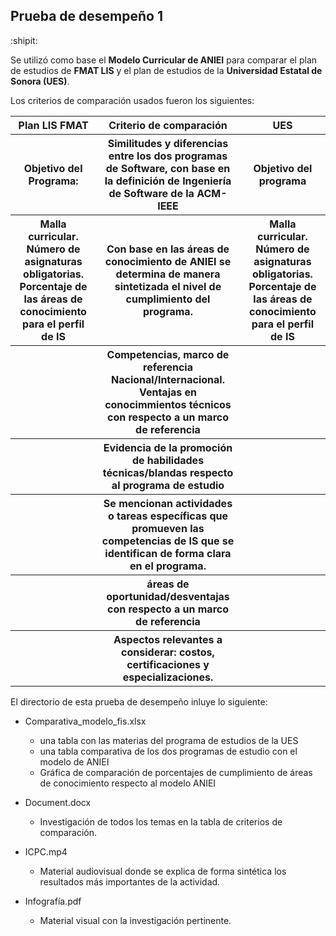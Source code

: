 ## Prueba de desempeño 1 
:shipit:

Se utilizó como base el **Modelo Curricular de ANIEI** para comparar el plan de estudios de **FMAT LIS** y el plan de estudios
de la **Universidad Estatal de Sonora (UES)**.

Los criterios de comparación usados fueron los siguientes:

<table>
<tr>
  <th>Plan LIS FMAT</th>
  <th>Criterio de comparación</th>
  <th>UES</th>  
</tr>
<tr>
  <th>Objetivo del Programa: </th>
  <th>Similitudes y diferencias entre los dos programas de Software,
  con base en la definición de Ingeniería de Software de la ACM-IEEE</th>
  <th>Objetivo del programa</th>
</tr>  
  <tr>
    <th>Malla curricular. Número de asignaturas obligatorias. Porcentaje
    de las áreas de conocimiento para el perfil de IS</th>
    <th>Con base en las áreas de conocimiento de ANIEI se determina de manera
    sintetizada el nivel de cumplimiento del programa.</th>
    <th>Malla curricular. Número de asignaturas obligatorias. Porcentaje
    de las áreas de conocimiento para el perfil de IS</th>
  </tr>
  <tr>
    <th></th>
    <th>Competencias, marco de referencia Nacional/Internacional.
    Ventajas en conocimmientos técnicos con respecto a un marco de referencia</th>
    <th></th>
  </tr>
  <tr>
    <th></th>
    <th>Evidencia de la promoción de habilidades técnicas/blandas respecto al programa
    de estudio</th>
    <th></th>
  </tr>
  <tr>
    <th></th>
    <th>Se mencionan actividades o tareas específicas que promueven las competencias
    de IS que se identifican de forma clara en el programa.</th>
    <th></th>
  </tr>
  <tr>
    <th></th>
    <th>áreas de oportunidad/desventajas con respecto a un marco de referencia</th>
    <th></th>
  </tr>
  <tr>
    <th></th>
    <th>Aspectos relevantes a considerar: costos, certificaciones y especializaciones.</th>
    <th></th>
  </tr>
</table>

El directorio de esta prueba de desempeño inluye lo siguiente:
- Comparativa_modelo_fis.xlsx  

    - una tabla con las materias del programa de estudios de la UES
    - una tabla comparativa de los dos programas de estudio con el modelo de ANIEI
    - Gráfica de comparación de porcentajes de cumplimiento de áreas de conocimiento
      respecto al modelo ANIEI

- Document.docx  

     - Investigación de todos los temas en la tabla de criterios de comparación.

- ICPC.mp4

     - Material audiovisual donde se explica de forma sintética los resultados más importantes
  de la actividad.

- Infografía.pdf

  - Material visual con la investigación pertinente. 
